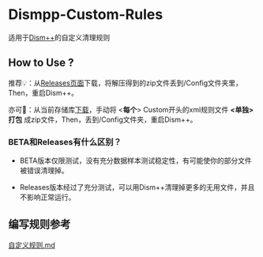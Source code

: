 # Dismpp-Custom-Rules

适用于[Dism++](https://github.com/Chuyu-Team/Dism-Multi-language)的自定义清理规则

## How to Use ?

推荐💡：从[Releases页面](https://github.com/Sunbangyan233/Dismpp-custom-rules/releases)下载，将解压得到的zip文件丢到/Config文件夹里，Then，重启Dism++。

亦可🤔：从当前存储库[下载](https://github.com/Sunbangyan233/Dismpp-custom-rules/archive/refs/heads/main.zip)，手动将 <**每个**> Custom开头的xml规则文件 **<单独>打包** 成zip文件，Then，丢到/Config文件夹，重启Dism++。

### BETA和Releases有什么区别？

- BETA版本仅限测试，没有充分数据样本测试稳定性，有可能使你的部分文件被错误清理掉。

- Releases版本经过了充分测试，可以用Dism++清理掉更多的无用文件，并且不影响正常运行。

## 编写规则参考

[自定义规则.md
](https://github.com/Chuyu-Team/Dism-Multi-language/blob/master/www.chuyu.me/zh-Hans/library/Dism%2B%2BLibrary/%E8%87%AA%E5%AE%9A%E4%B9%89%E8%A7%84%E5%88%99.md)
